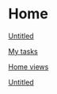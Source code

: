 # Home

[Untitled](Home%20a948605cbecc432597852a9b7b528e53/Untitled%20a2ab75d64a4645b7b60a35742e9d4103.csv)

[My tasks](Home%20a948605cbecc432597852a9b7b528e53/My%20tasks%20fae9971e5e7846958c9c2d9caf761cac.csv)

[Home views](Home%20a948605cbecc432597852a9b7b528e53/Home%20views%20ad59e7a450bf4991ad49e20413cf7d66.csv)

[Untitled](Home%20a948605cbecc432597852a9b7b528e53/Untitled%2056edacc9d6354bf19d559abf6d612f7e.csv)